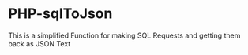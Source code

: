 # PHP-sqlToJson
This is a simplified Function for making SQL Requests and getting them back as JSON Text
